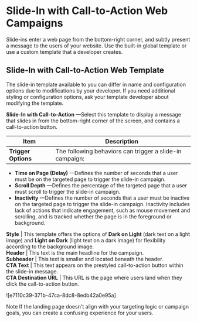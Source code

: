 

# Slide-In with Call-to-Action Web Campaigns

Slide-ins enter a web page from the bottom-right corner, and subtly present a
message to the users of your website. Use the built-in global template or use
a custom template that a developer creates.

## Slide-In with Call-to-Action Web Template

The slide-in template available to you can differ in name and configuration
options due to modifications by your developer. If you need additional styling
or configuration options, ask your template developer about modifying the
template.

**Slide-In with Call-to-Action** —Select this template to display a message
that slides in from the bottom-right corner of the screen, and contains a
call-to-action button.

Item | Description  
---|---  
**Trigger Options** | The following behaviors can trigger a slide-in campaign: 

  * **Time on Page (Delay)** —Defines the number of seconds that a user must be on the targeted page to trigger the slide-in campaign. 
  * **Scroll Depth** —Defines the percentage of the targeted page that a user must scroll to trigger the slide-in campaign. 
  * **Inactivity** —Defines the number of seconds that a user must be inactive on the targeted page to trigger the slide-in campaign. Inactivity includes lack of actions that indicate engagement, such as mouse movement and scrolling, and is tracked whether the page is in the foreground or background. 

  
**Style** | This template offers the options of **Dark on Light** (dark text on a light image) and **Light on Dark** (light text on a dark image) for flexibility according to the background image.  
**Header** | This text is the main headline for the campaign.  
**Subheader** | This text is smaller and located beneath the header.  
**CTA Text** | This text appears on the prestyled call-to-action button within the slide-in message.  
**CTA Destination URL** | This URL is the page where users land when they click the call-to-action button.  
  
![e7110c39-371b-47ca-8dc8-8edb42a0e95a]

Note If the landing page doesn't align with your targeting logic or campaign
goals, you can create a confusing experience for your users.

